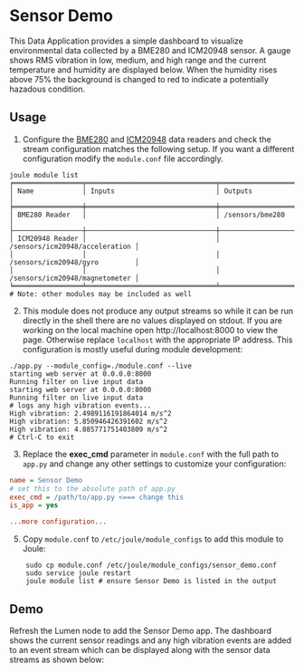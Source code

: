 # Sensor Demo
This Data Application provides a simple dashboard to visualize environmental data collected by a BME280 and ICM20948 sensor. A gauge shows RMS vibration in low, medium, and high range and the current temperature and humidity are displayed below. When the humidity rises above 75% the background is changed to red to indicate a potentially hazadous condition. 

## Usage
1. Configure the [BME280](/sensors/bme280/readme.md) and [ICM20948](/sensors/icm20948/readme.md) data readers and check the stream configuration matches the following setup. If you want a different configuration modify the ``module.conf`` file accordingly.
   
```shell
joule module list
╒═════════════════╤════════════════════════════════╤════════════════════════════════╕
│ Name            │ Inputs                         │ Outputs                        │
╞═════════════════╪════════════════════════════════╪════════════════════════════════╡
│ BME280 Reader   │                                │ /sensors/bme280                │
├─────────────────┼────────────────────────────────┼────────────────────────────────┤
│ ICM20948 Reader │                                │ /sensors/icm20948/acceleration │
│                 │                                │ /sensors/icm20948/gyro         │
│                 │                                │ /sensors/icm20948/magnetometer │
╘═════════════════╧════════════════════════════════╧════════════════════════════════╛
# Note: other modules may be included as well
```

2. This module does not produce any output streams so while it can be run directly in the shell there are no
   values displayed on stdout. If you are working on the local machine open http://localhost:8000 to view the page. Otherwise replace ``localhost`` with the appropriate IP address. This configuration is mostly useful during module development:
```shell
./app.py --module_config=./module.conf --live
starting web server at 0.0.0.0:8000
Running filter on live input data
starting web server at 0.0.0.0:8000
Running filter on live input data
# logs any high vibration events...
High vibration: 2.4989116191864014 m/s^2
High vibration: 5.850946426391602 m/s^2
High vibration: 4.885771751403809 m/s^2
# Ctrl-C to exit
```
   
3. Replace the **exec_cmd** parameter in ``module.conf`` with the full path to ``app.py`` and change any other settings to customize your configuration:
   
```ini
name = Sensor Demo
# set this to the absolute path of app.py
exec_cmd = /path/to/app.py <=== change this
is_app = yes

...more configuration...
```
  
5. Copy ``module.conf`` to ``/etc/joule/module_configs`` to add this module to Joule:
```shell
    sudo cp module.conf /etc/joule/module_configs/sensor_demo.conf
    sudo service joule restart
    joule module list # ensure Sensor Demo is listed in the output
```

## Demo
Refresh the Lumen node to add the Sensor Demo app. The dashboard shows the current sensor readings and any high vibration events are added to an event stream which can be displayed
along with the sensor data streams as shown below:



